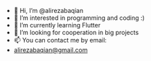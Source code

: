 - 👋 Hi, I’m @alirezabaqian
- 👀 I’m interested in programming and coding :)
- 🌱 I’m currently learning Flutter 
- 💞️ I’m looking for cooperation in big projects
- 📫 You can contact me by email:
- alirezabaqian@gmail.com

<!---
alirezabaqian/alirezabaqian is a ✨ special ✨ repository because its `README.md` (this file) appears on your GitHub profile.
You can click the Preview link to take a look at your changes.
--->
